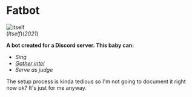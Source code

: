 # Fatbot  

![itself](https://i.pinimg.com/236x/14/1f/70/141f70c66c83a07421848f0f5eee3c5f.jpg)  
   (_Itself_)(_2021_)

**A bot created for a Discord server. This baby can:**
* _Sing_
* [_Gather intel_](https://www.youtube.com/watch?v=DLzxrzFCyOs)
* _Serve as judge_

The setup process is kinda tedious so I'm not going to document it right now ok? It's just for me anyway.

